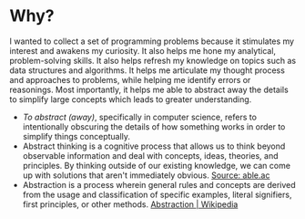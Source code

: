 # Why?

I wanted to collect a set of programming problems because it stimulates my interest and awakens my curiosity. It also helps me hone my analytical, problem-solving skills. It also helps refresh my knowledge on topics such as data structures and algorithms. It helps me articulate my thought process and approaches to problems, while helping me identify errors or reasonings. Most importantly, it helps me able to abstract away the details to simplify large concepts which leads to greater understanding.

- *To abstract (away)*, specifically in computer science, refers to intentionally obscuring the details of how something works in order to simplify things conceptually.
- Abstract thinking is a cognitive process that allows us to think beyond observable information and deal with concepts, ideas, theories, and principles. By thinking outside of our existing knowledge, we can come up with solutions that aren't immediately obvious. [Source: able.ac](https://able.ac/blog/what-is-abstract-thinking/)
- Abstraction is a process wherein general rules and concepts are derived from the usage and classification of specific examples, literal signifiers, first principles, or other methods. [Abstraction | Wikipedia](https://en.wikipedia.org/wiki/Abstraction)

